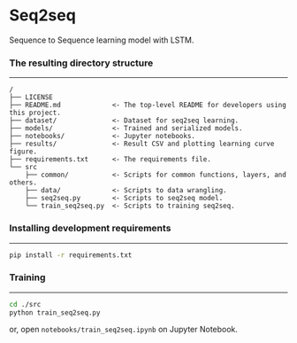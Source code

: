 <!--
 Copyright (c) 2019 bbbnodx

 This software is released under the MIT License.
 https://opensource.org/licenses/MIT
-->

# Seq2seq
Sequence to Sequence learning model with LSTM.


### The resulting directory structure
---
```
/
├── LICENSE
├── README.md             <- The top-level README for developers using this project.
├── dataset/              <- Dataset for seq2seq learning.
├── models/               <- Trained and serialized models.
├── notebooks/            <- Jupyter notebooks.
├── results/              <- Result CSV and plotting learning curve figure.
├── requirements.txt      <- The requirements file.
└── src
    ├── common/           <- Scripts for common functions, layers, and others.
    ├── data/             <- Scripts to data wrangling.
    ├── seq2seq.py        <- Scripts to seq2seq model.
    └── train_seq2seq.py  <- Scripts to training seq2seq.
```


### Installing development requirements
---
```bash
pip install -r requirements.txt
```

### Training
---
```bash
cd ./src
python train_seq2seq.py
```

or, open `notebooks/train_seq2seq.ipynb` on Jupyter Notebook.